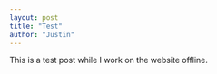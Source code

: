 ```yaml
---
layout: post
title: "Test"
author: "Justin"
---
```


This is a test post while I work on the website offline.
